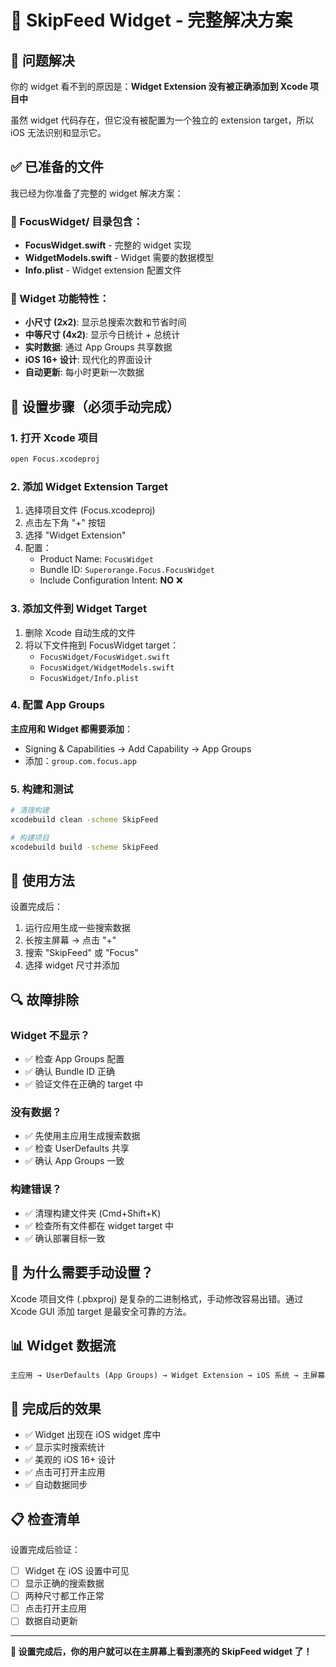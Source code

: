 # 📱 SkipFeed Widget - 完整解决方案

## 🎯 问题解决

你的 widget 看不到的原因是：**Widget Extension 没有被正确添加到 Xcode 项目中**

虽然 widget 代码存在，但它没有被配置为一个独立的 extension target，所以 iOS 无法识别和显示它。

## ✅ 已准备的文件

我已经为你准备了完整的 widget 解决方案：

### 📁 FocusWidget/ 目录包含：
- **FocusWidget.swift** - 完整的 widget 实现
- **WidgetModels.swift** - Widget 需要的数据模型
- **Info.plist** - Widget extension 配置文件

### 🎨 Widget 功能特性：
- **小尺寸 (2x2)**: 显示总搜索次数和节省时间
- **中等尺寸 (4x2)**: 显示今日统计 + 总统计
- **实时数据**: 通过 App Groups 共享数据
- **iOS 16+ 设计**: 现代化的界面设计
- **自动更新**: 每小时更新一次数据

## 🔧 设置步骤（必须手动完成）

### 1. 打开 Xcode 项目
```bash
open Focus.xcodeproj
```

### 2. 添加 Widget Extension Target
1. 选择项目文件 (Focus.xcodeproj)
2. 点击左下角 "+" 按钮
3. 选择 "Widget Extension"
4. 配置：
   - Product Name: `FocusWidget`
   - Bundle ID: `Superorange.Focus.FocusWidget`
   - Include Configuration Intent: **NO** ❌

### 3. 添加文件到 Widget Target
1. 删除 Xcode 自动生成的文件
2. 将以下文件拖到 FocusWidget target：
   - `FocusWidget/FocusWidget.swift`
   - `FocusWidget/WidgetModels.swift`
   - `FocusWidget/Info.plist`

### 4. 配置 App Groups
**主应用和 Widget 都需要添加**：
- Signing & Capabilities → Add Capability → App Groups
- 添加：`group.com.focus.app`

### 5. 构建和测试
```bash
# 清理构建
xcodebuild clean -scheme SkipFeed

# 构建项目
xcodebuild build -scheme SkipFeed
```

## 📱 使用方法

设置完成后：
1. 运行应用生成一些搜索数据
2. 长按主屏幕 → 点击 "+" 
3. 搜索 "SkipFeed" 或 "Focus"
4. 选择 widget 尺寸并添加

## 🔍 故障排除

### Widget 不显示？
- ✅ 检查 App Groups 配置
- ✅ 确认 Bundle ID 正确
- ✅ 验证文件在正确的 target 中

### 没有数据？
- ✅ 先使用主应用生成搜索数据
- ✅ 检查 UserDefaults 共享
- ✅ 确认 App Groups 一致

### 构建错误？
- ✅ 清理构建文件夹 (Cmd+Shift+K)
- ✅ 检查所有文件都在 widget target 中
- ✅ 确认部署目标一致

## 🎯 为什么需要手动设置？

Xcode 项目文件 (.pbxproj) 是复杂的二进制格式，手动修改容易出错。通过 Xcode GUI 添加 target 是最安全可靠的方法。

## 📊 Widget 数据流

```
主应用 → UserDefaults (App Groups) → Widget Extension → iOS 系统 → 主屏幕
```

## 🚀 完成后的效果

- ✅ Widget 出现在 iOS widget 库中
- ✅ 显示实时搜索统计
- ✅ 美观的 iOS 16+ 设计
- ✅ 点击可打开主应用
- ✅ 自动数据同步

## 📋 检查清单

设置完成后验证：
- [ ] Widget 在 iOS 设置中可见
- [ ] 显示正确的搜索数据
- [ ] 两种尺寸都工作正常
- [ ] 点击打开主应用
- [ ] 数据自动更新

---

**🎉 设置完成后，你的用户就可以在主屏幕上看到漂亮的 SkipFeed widget 了！**
